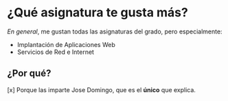 # ¿Qué asignatura te gusta más?
_En general_, me gustan todas las asignaturas del grado, pero especialmente:
* Implantación de Aplicaciones Web
* Servicios de Red e Internet

## ¿Por qué?
[x] Porque las imparte Jose Domingo, que es el **único** que explica.
